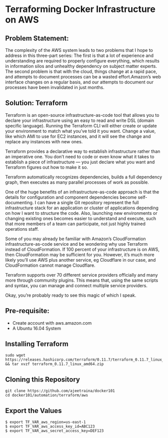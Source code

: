 # Terraforming Docker Infrastructure on AWS

## Problem Statement:

The complexity of the AWS system leads to two problems that I hope to address in this three-part series: The first is that a lot of experience and understanding are required to properly configure everything, which results in information silos and unhealthy dependency on subject matter experts. The second problem is that with the cloud, things change at a rapid pace, and attempts to document processes can be a wasted effort.Amazon’s web interface changes on a regular basis, and our attempts to document our processes have been invalidated in just months.

## Solution: Terraform 

Terraform is an open-source infrastructure-as-code tool that allows you to declare your infrastructure using an easy to read and write DSL (domain specific language). Running the Terraform CLI will either create or update your environment to match what you’ve told it you want. Change a value, like which AMI to use for EC2 instances, and it will see the change and replace any instances with new ones.

Terraform provides a declarative way to establish infrastructure rather than an imperative one. You don’t need to code or even know what it takes to establish a piece of infrastructure — you just declare what you want and Terraform figures out how to make it so.

Terraform  automatically recognizes dependencies, builds a full dependency graph, then executes as many parallel processes of work as possible.

One of the huge benefits of an infrastructure-as-code approach is that the details for configuration and component dependencies become self-documenting. I can have a single Git repository represent the full infrastructure stack for an application or cluster of applications depending on how I want to structure the code. Also, launching new environments or changing existing ones becomes easier to understand and execute, such that more members of a team can participate, not just highly trained operations staff.

Some of you may already be familiar with Amazon’s CloudFormation infrastructure-as-code service and be wondering why use Terraform instead of CloudFormation. If 100 percent of your infrastructure is on AWS, then CloudFormation may be sufficient for you. However, it’s much more likely you’ll use AWS plus another service, eg Cloudflare in our case, and CloudFormation cannot manage Cloudflare.

Terraform supports over 70 different service providers officially and many more through community plugins. This means that, using the same scripts and syntax, you can manage and connect multiple service providers.

Okay, you’re probably ready to see this magic of which I speak.

## Pre-requisite:

- Create account with aws.amazon.com
- A Ubuntu 16.04 System

## Installing Terraform

```
sudo wget https://releases.hashicorp.com/terraform/0.11.7/terraform_0.11.7_linux_amd64.zip && tar xvzf terraform_0.11.7_linux_amd64.zip
```

## Cloning this Repository

```
git clone https://github.com/ajeetraina/docker101
cd docker101/automation/terraform/aws
```

## Export the Values

```
$ export TF_VAR_aws_region=us-east-1
$ export TF_VAR_aws_access_key_id=ABC123
$ export TF_VAR_aws_secret_access_key=DEF123
```


